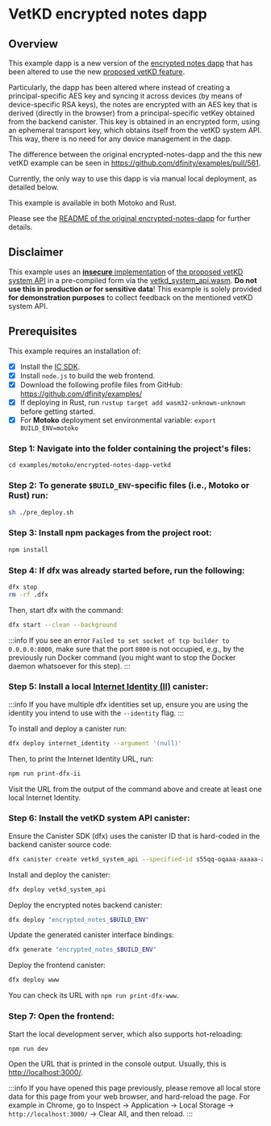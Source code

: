 # VetKD encrypted notes dapp

## Overview

This example dapp is a new version of the [encrypted notes dapp](./encrypted-notes.md) that has been altered to use the new [proposed vetKD feature](https://github.com/dfinity/interface-spec/pull/158).

Particularly, the dapp has been altered where instead of creating a principal-specific AES key and syncing it across devices (by means of device-specific RSA keys), the notes are encrypted with an AES key that is derived (directly in the browser) from a principal-specific vetKey obtained from the backend canister. This key is obtained in an encrypted form, using an ephemeral transport key, which obtains itself from the vetKD system API. This way, there is no need for any device management in the dapp.

The difference between the original encrypted-notes-dapp and the this new vetKD example can be seen in https://github.com/dfinity/examples/pull/561.

Currently, the only way to use this dapp is via manual local deployment, as detailed below.

This example is available in both Motoko and Rust. 

Please see the [README of the original encrypted-notes-dapp](https://github.com/dfinity/examples/blob/master/motoko/encrypted-notes-dapp/README.md) for further details.

## Disclaimer

This example uses an [**insecure** implementation](https://github.com/dfinity/examples/tree/master/rust/vetkd/src/system_api) of [the proposed vetKD system API](https://github.com/dfinity/interface-spec/pull/158) in a pre-compiled form via the [vetkd_system_api.wasm](https://github.com/dfinity/examples/blob/master/motoko/encrypted-notes-dapp-vetkd/vetkd_system_api.wasm). **Do not use this in production or for sensitive data**! This example is solely provided **for demonstration purposes** to collect feedback on the mentioned vetKD system API.

## Prerequisites
This example requires an installation of:

- [x] Install the [IC SDK](https://internetcomputer.org/docs/current/developer-docs/setup/install).
- [x] Install `node.js` to build the web frontend.
- [x] Download the following profile files from GitHub: https://github.com/dfinity/examples/
- [x] If deploying in Rust, run `rustup target add wasm32-unknown-unknown` before getting started.
- [x] For **Motoko** deployment set environmental variable: `export BUILD_ENV=motoko`

### Step 1: Navigate into the folder containing the project's files:

```
cd examples/motoko/encrypted-notes-dapp-vetkd
```

### Step 2: To generate `$BUILD_ENV`-specific files (i.e., Motoko or Rust) run:

```sh
sh ./pre_deploy.sh
```

### Step 3: Install npm packages from the project root:

```sh
npm install
```

### Step 4: If dfx was already started before, run the following:

```sh
dfx stop
rm -rf .dfx
```

Then, start dfx with the command:

```sh
dfx start --clean --background
```

:::info
If you see an error `Failed to set socket of tcp builder to 0.0.0.0:8000`, make sure that the port `8000` is not occupied, e.g., by the previously run Docker command (you might want to stop the Docker daemon whatsoever for this step).
:::

### Step 5: Install a local [Internet Identity (II)](https://wiki.internetcomputer.org/wiki/What_is_Internet_Identity) canister:

:::info
If you have multiple dfx identities set up, ensure you are using the identity you intend to use with the `--identity` flag.
:::

To install and deploy a canister run:

```sh
dfx deploy internet_identity --argument '(null)'
```

Then, to print the Internet Identity URL, run:

```sh
npm run print-dfx-ii
```

Visit the URL from the output of the command above and create at least one local Internet Identity.

### Step 6: Install the vetKD system API canister:

Ensure the Canister SDK (dfx) uses the canister ID that is hard-coded in the backend canister source code:

```sh
dfx canister create vetkd_system_api --specified-id s55qq-oqaaa-aaaaa-aaakq-cai
```

Install and deploy the canister:

```sh
dfx deploy vetkd_system_api
```

Deploy the encrypted notes backend canister:

```sh
dfx deploy "encrypted_notes_$BUILD_ENV"
```

Update the generated canister interface bindings: 

```sh
dfx generate "encrypted_notes_$BUILD_ENV"
```

Deploy the frontend canister:

```sh
dfx deploy www
```

You can check its URL with `npm run print-dfx-www`.

### Step 7: Open the frontend:

Start the local development server, which also supports hot-reloading:

```sh
npm run dev
```

Open the URL that is printed in the console output. Usually, this is [http://localhost:3000/](http://localhost:3000/).

:::info
If you have opened this page previously, please remove all local store data for this page from your web browser, and hard-reload the page. For example in Chrome, go to Inspect → Application → Local Storage → `http://localhost:3000/` → Clear All, and then reload.
:::
